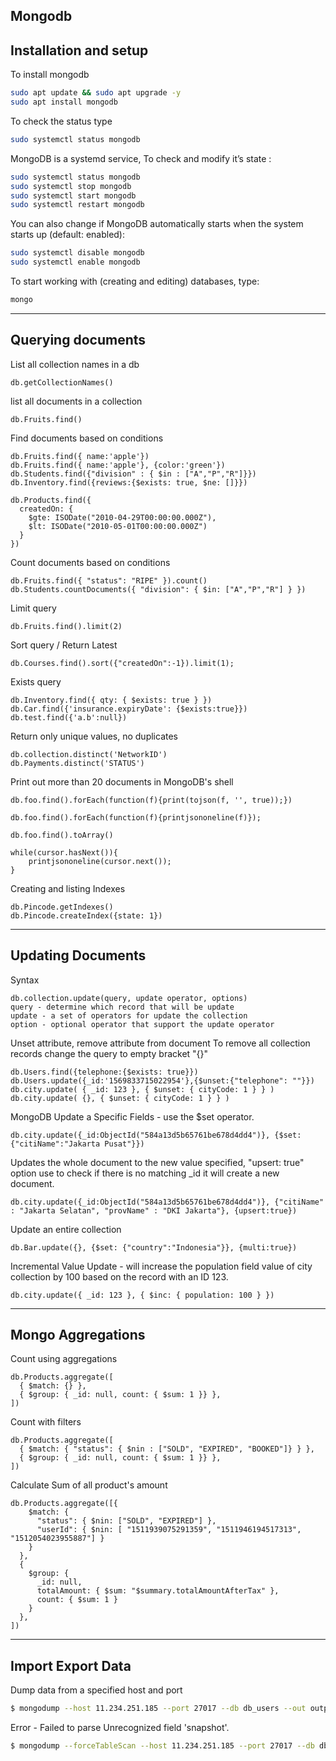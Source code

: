 ## Mongodb

## Installation and setup
To install mongodb
```bash
sudo apt update && sudo apt upgrade -y
sudo apt install mongodb
```

To check the status type

```bash
sudo systemctl status mongodb
```


MongoDB is a systemd service, To check and modify it’s state : 
```bash
sudo systemctl status mongodb
sudo systemctl stop mongodb
sudo systemctl start mongodb
sudo systemctl restart mongodb
```

You can also change if MongoDB automatically starts when the system starts up (default: enabled):
```bash
sudo systemctl disable mongodb
sudo systemctl enable mongodb
```

To start working with (creating and editing) databases, type:
```bash
mongo
```
---
## Querying documents

List all collection names in a db   
```
db.getCollectionNames()
```

list all documents in a collection
```
db.Fruits.find()
``` 

Find documents based on conditions
```
db.Fruits.find({ name:'apple'})
db.Fruits.find({ name:'apple'}, {color:'green'})
db.Students.find({"division" : { $in : ["A","P","R"]}})
db.Inventory.find({reviews:{$exists: true, $ne: []}})

db.Products.find({
  createdOn: {
    $gte: ISODate("2010-04-29T00:00:00.000Z"),
    $lt: ISODate("2010-05-01T00:00:00.000Z")
  }
})
```

Count documents based on conditions
```
db.Fruits.find({ "status": "RIPE" }).count()
db.Students.countDocuments({ "division": { $in: ["A","P","R"] } })
```

Limit query
```
db.Fruits.find().limit(2)
```

Sort query / Return Latest
```
db.Courses.find().sort({"createdOn":-1}).limit(1);
```

Exists query
```
db.Inventory.find({ qty: { $exists: true } })
db.Car.find({'insurance.expiryDate': {$exists:true}})
db.test.find({'a.b':null})
```

Return only unique values, no duplicates
```
db.collection.distinct('NetworkID')
db.Payments.distinct('STATUS')
```

Print out more than 20 documents in MongoDB's shell
```
db.foo.find().forEach(function(f){print(tojson(f, '', true));})

db.foo.find().forEach(function(f){printjsononeline(f)});

db.foo.find().toArray()

while(cursor.hasNext()){
    printjsononeline(cursor.next());
}
```

Creating and listing Indexes
```
db.Pincode.getIndexes()
db.Pincode.createIndex({state: 1})
```
---
## Updating Documents

Syntax
```
db.collection.update(query, update operator, options)
query - determine which record that will be update
update - a set of operators for update the collection
option - optional operator that support the update operator
```

Unset attribute, remove attribute from document
To remove all collection records change the query to empty bracket "{}"
```
db.Users.find({telephone:{$exists: true}})
db.Users.update({_id:'1569833715022954'},{$unset:{"telephone": ""}})
db.city.update( { _id: 123 }, { $unset: { cityCode: 1 } } )
db.city.update( {}, { $unset: { cityCode: 1 } } )
```

MongoDB Update a Specific Fields - use the $set operator.
```
db.city.update({_id:ObjectId("584a13d5b65761be678d4dd4")}, {$set: {"citiName":"Jakarta Pusat"}})
```

Updates the whole document to the new value specified, "upsert: true" option use to check if there is no matching _id it will create a new document.
```
db.city.update({_id:ObjectId("584a13d5b65761be678d4dd4")}, {"citiName" : "Jakarta Selatan", "provName" : "DKI Jakarta"}, {upsert:true}) 
```

Update an entire collection
```
db.Bar.update({}, {$set: {"country":"Indonesia"}}, {multi:true})
```

Incremental Value Update -  will increase the population field value of city collection by 100 based on the record with an ID 123.
```
db.city.update({ _id: 123 }, { $inc: { population: 100 } })
```

---
## Mongo Aggregations


Count using aggregations
```
db.Products.aggregate([ 
  { $match: {} },
  { $group: { _id: null, count: { $sum: 1 }} },
])
```

Count with filters
```
db.Products.aggregate([ 
  { $match: { "status": { $nin : ["SOLD", "EXPIRED", "BOOKED"]} } },
  { $group: { _id: null, count: { $sum: 1 }} },
])
```

Calculate Sum of all product's amount
```
db.Products.aggregate([{
    $match: {
      "status": { $nin: ["SOLD", "EXPIRED"] },
      "userId": { $nin: [ "1511939075291359", "1511946194517313", "1512054023955887"] }
    }
  },
  {
    $group: {
      _id: null,
      totalAmount: { $sum: "$summary.totalAmountAfterTax" },
      count: { $sum: 1 }
    }
  },
])
```

---
## Import Export Data

Dump data from a specified host and port
```bash
$ mongodump --host 11.234.251.185 --port 27017 --db db_users --out output
```

Error - Failed to parse Unrecognized field 'snapshot'.
```bash
$ mongodump --forceTableScan --host 11.234.251.185 --port 27017 --db db_users --out output 
```